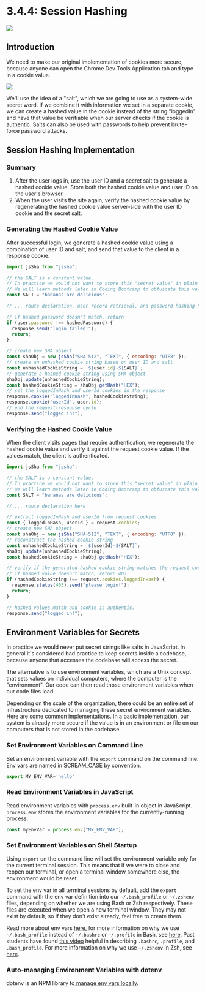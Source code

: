 # 3.4.4: Session Hashing

![](../../.gitbook/assets/hashmeme.jpeg)

## Introduction

We need to make our original implementation of cookies more secure, because anyone can open the Chrome Dev Tools Application tab and type in a cookie value.

![](../../.gitbook/assets/screen-shot-2020-11-17-at-8.30.38-pm.png)

We'll use the idea of a "salt", which we are going to use as a system-wide secret word. If we combine it with information we set in a separate cookie, we can create a hashed value in the cookie instead of the string "loggedIn" and have that value be verifiable when our server checks if the cookie is authentic. Salts can also be used with passwords to help prevent brute-force password attacks.

## Session Hashing Implementation

### Summary

1. After the user logs in, use the user ID and a secret salt to generate a hashed cookie value. Store both the hashed cookie value and user ID on the user's browser.
2. When the user visits the site again, verify the hashed cookie value by regenerating the hashed cookie value server-side with the user ID cookie and the secret salt.

### Generating the Hashed Cookie Value

After successful login, we generate a hashed cookie value using a combination of user ID and salt, and send that value to the client in a response cookie.

```javascript
import jsSha from "jssha";

// the SALT is a constant value.
// In practice we would not want to store this "secret value" in plain text in our code.
// We will learn methods later in Coding Bootcamp to obfuscate this value in our code.
const SALT = "bananas are delicious";

// ... route declaration, user record retrieval, and password hashing here

// if hashed password doesn't match, return
if (user.password !== hashedPassword) {
  response.send("login failed!");
  return;
}

// create new SHA object
const shaObj = new jsSha("SHA-512", "TEXT", { encoding: "UTF8" });
// create an unhashed cookie string based on user ID and salt
const unhashedCookieString = `${user.id}-${SALT}`;
// generate a hashed cookie string using SHA object
shaObj.update(unhashedCookieString);
const hashedCookieString = shaObj.getHash("HEX");
// set the loggedInHash and userId cookies in the response
response.cookie("loggedInHash", hashedCookieString);
response.cookie("userId", user.id);
// end the request-response cycle
response.send("logged in!");
```

### Verifying the Hashed Cookie Value

When the client visits pages that require authentication, we regenerate the hashed cookie value and verify it against the request cookie value. If the values match, the client is authenticated.

```javascript
import jsSha from "jssha";

// the SALT is a constant value.
// In practice we would not want to store this "secret value" in plain text in our code.
// We will learn methods later in Coding Bootcamp to obfuscate this value in our code.
const SALT = "bananas are delicious";

// ... route declaration here

// extract loggedInHash and userId from request cookies
const { loggedInHash, userId } = request.cookies;
// create new SHA object
const shaObj = new jsSha("SHA-512", "TEXT", { encoding: "UTF8" });
// reconstruct the hashed cookie string
const unhashedCookieString = `${userId}-${SALT}`;
shaObj.update(unhashedCookieString);
const hashedCookieString = shaObj.getHash("HEX");

// verify if the generated hashed cookie string matches the request cookie value.
// if hashed value doesn't match, return 403.
if (hashedCookieString !== request.cookies.loggedInHash) {
  response.status(403).send("please login!");
  return;
}

// hashed values match and cookie is authentic.
response.send("logged in!");
```

## Environment Variables for Secrets

In practice we would never put secret strings like salts in JavaScript. In general it's considered bad practice to keep secrets inside a codebase, because anyone that accesses the codebase will access the secret.

The alternative is to use environment variables, which are a Unix concept that sets values on individual computers, where the computer is the "environment". Our code can then read those environment variables when our code files load.

Depending on the scale of the organization, there could be an entire set of infrastructure dedicated to managing these secret environment variables. [Here](https://geekflare.com/secret-management-software/) are some common implementations. In a basic implementation, our system is already more secure if the value is in an environment or file on our computers that is not stored in the codebase.

### Set Environment Variables on Command Line

Set an environment variable with the `export` command on the command line. Env vars are named in SCREAM_CASE by convention.

```javascript
export MY_ENV_VAR='hello'
```

### Read Environment Variables in JavaScript

Read environment variables with `process.env` built-in object in JavaScript. `process.env` stores the environment variables for the currently-running process.

```javascript
const myEnvVar = process.env["MY_ENV_VAR"];
```

### Set Environment Variables on Shell Startup

Using `export` on the command line will set the environment variable only for the current terminal session. This means that if we were to close and reopen our terminal, or open a terminal window somewhere else, the environment would be reset.

To set the env var in all terminal sessions by default, add the `export` command with the env var definition into our `~/.bash_profile` or `~/.zshenv` files, depending on whether we are using Bash or Zsh respectively. These files are executed when we open a new terminal window. They may not exist by default, so if they don't exist already, feel free to create them.

Read more about env vars [here](https://www.cyberciti.biz/faq/set-environment-variable-unix/), for more information on why we use `~/.bash_profile` instead of `~/.bashrc` or `~/.profile` in Bash, see [here](https://serverfault.com/questions/261802/what-are-the-functional-differences-between-profile-bash-profile-and-bashrc#:~:text=bash_profile%20is%20executed%20for%20login,for%20interactive%20non%2Dlogin%20shells.&text=bash_profile%20is%20executed%20to%20configure,inside%20Gnome%20or%20KDE%2C%20then%20.). Past students have found [this video](https://www.youtube.com/watch?v=yIuPu4iLcY4&list=PL36UGHwTTPId1Pgn1sWhYr0Sa3hXjVjNx&index=32&t=11s) helpful in describing `.bashrc`, `.profile`, and `.bash_profile`. For more information on why we use `~/.zshenv` in Zsh, see [here](https://unix.stackexchange.com/questions/71253/what-should-shouldnt-go-in-zshenv-zshrc-zlogin-zprofile-zlogout).

### Auto-managing Environment Variables with dotenv

dotenv is an NPM library to[ manage env vars locally](https://www.twilio.com/blog/working-with-environment-variables-in-node-js-html).
